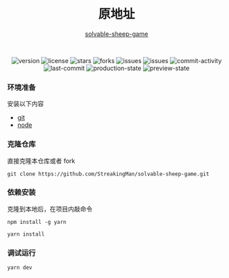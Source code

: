 
<h1 align="center">原地址</h1>
<p align="center"><a href="https://github.com/StreakingMan/solvable-sheep-game" target="__blank">solvable-sheep-game</a></p>
<br>
<p align="center">
    <img src="https://img.shields.io/github/package-json/v/StreakingMan/solvable-sheep-game" alt="version"/>
    <img src="https://img.shields.io/github/license/StreakingMan/solvable-sheep-game" alt="license" />
    <img src="https://img.shields.io/github/stars/StreakingMan/solvable-sheep-game?style=social" alt="stars" />
    <img src="https://img.shields.io/github/forks/StreakingMan/solvable-sheep-game?style=social" alt="forks" />
    <img src="https://img.shields.io/github/issues-raw/StreaKingman/solvable-sheep-game" alt="issues" />
    <img src="https://img.shields.io/github/issues-closed-raw/StreaKingman/solvable-sheep-game" alt="issues" />
    <img src="https://img.shields.io/github/commit-activity/m/StreakingMan/solvable-sheep-game" alt="commit-activity" />
    <img src="https://img.shields.io/github/last-commit/StreakingMan/solvable-sheep-game" alt="last-commit" />
    <img src="https://img.shields.io/github/deployments/StreakingMan/solvable-sheep-game/Production?label=proccution%20state" alt="production-state" />
    <img src="https://img.shields.io/github/deployments/StreakingMan/solvable-sheep-game/Preview?label=preview%20state" alt="preview-state" />
</p>


### 环境准备

安装以下内容

-   [git](https://git-scm.com/)
-   [node](https://nodejs.org/en/)

### 克隆仓库

直接克隆本仓库或者 fork

```shell
git clone https://github.com/StreakingMan/solvable-sheep-game.git
```

### 依赖安装

克隆到本地后，在项目内敲命令

```shell
npm install -g yarn

yarn install
```

### 调试运行

```shell
yarn dev
```

